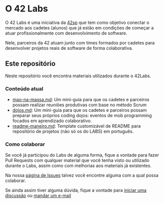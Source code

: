 # O 42 Labs

O 42 Labs é uma iniciativa da [42sp](https://42sp.org.br) que tem como objetivo conectar o mercado aos cadetes (alunos) que já estão em condições de começar a atuar profissionalmente com desenvolvimento de software.

Nele, parceiros da 42 atuam junto com times formados por cadetes para desenvolver projetos reais de software de forma colaborativa.

## Este repositório

Neste repositório você encontra materiais utilizados durante o 42Labs.

### Conteúdo atual

- [mao-na-massa.md](https://github.com/lula42/42Labs/blob/main/mao-na-massa.md): Um mini-guia para que os cadetes e parceiros possam realizar reuniões produtivas com base no método Scrum
- [dojos.md](https://github.com/lula42/42Labs/blob/main/dojos.md): Um mini-guia para que os cadetes e parceiros possam preparar seus próprios coding dojos: eventos de mob programming focados em aprendizado colaborativo.
- [readme-maneiro.md](https://github.com/lula42/42Labs/blob/main/dojos.md): Template customizável de README para repositório de projetos (não só os do LABS) em português.

### Como colaborar

Se você já participou do Labs de alguma forma, fique a vontade para fazer Pull Requests com qualquer material que você tenha visto ou utilizado durante o Labs, assim como com melhorias aos materiais já existentes.

Na nossa [página de Issues](https://github.com/lula42/42Labs/issues) talvez você encontre alguma com a qual possa colaborar.

Se ainda assim tiver alguma dúvida, fique a vontade para [iniciar uma discussão](https://github.com/lula42/42Labs/discussions) ou [mandar um e-mail](mailto:lula@42sp.org.br)
